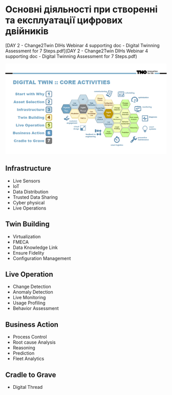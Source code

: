 # Основні діяльності при створенні та експлуатації цифрових двійників

[DAY 2 - Change2Twin DIHs Webinar 4 supporting doc - Digital Twinning Assessment for 7 Steps.pdf](DAY 2 - Change2Twin DIHs Webinar 4 supporting doc - Digital Twinning Assessment for 7 Steps.pdf)

![image-20230314162908977](media/image-20230314162908977.png)

## Infrastructure 

- Live Sensors
- IoT
- Data Distribution
- Trusted Data Sharing
- Cyber physical
- Live Operations

## Twin Building

- Virtualization
- FMECA
- Data Knowledge Link
- Ensure Fidelity
- Configuration Management

## Live Operation

- Change Detection
- Anomaly Detection
- Live Monitoring
- Usage Profiling
- Behavior Assessment

## Business Action

- Process Control
- Root cause Analysis
- Reasoning
- Prediction
- Fleet Analytics

## Cradle to Grave

- Digital Thread